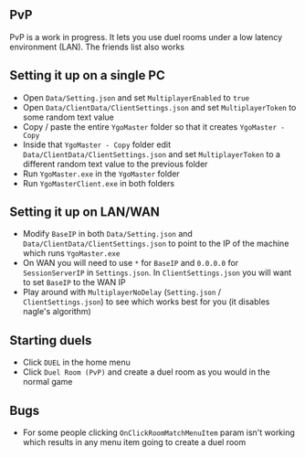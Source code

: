 ## PvP

PvP is a work in progress. It lets you use duel rooms under a low latency environment (LAN). The friends list also works

## Setting it up on a single PC

- Open `Data/Setting.json` and set `MultiplayerEnabled` to `true`
- Open `Data/ClientData/ClientSettings.json` and set `MultiplayerToken` to some random text value
- Copy / paste the entire `YgoMaster` folder so that it creates `YgoMaster - Copy`
- Inside that `YgoMaster - Copy` folder edit `Data/ClientData/ClientSettings.json` and set `MultiplayerToken` to a different random text value to the previous folder
- Run `YgoMaster.exe` in the `YgoMaster` folder
- Run `YgoMasterClient.exe` in both folders

## Setting it up on LAN/WAN

- Modify `BaseIP` in both `Data/Setting.json` and `Data/ClientData/ClientSettings.json` to point to the IP of the machine which runs `YgoMaster.exe`
- On WAN you will need to use `*` for `BaseIP` and `0.0.0.0` for `SessionServerIP` in `Settings.json`. In `ClientSettings.json` you will want to set `BaseIP` to the WAN IP
- Play around with `MultiplayerNoDelay` (`Setting.json` / `ClientSettings.json`) to see which works best for you (it disables nagle's algorithm)

## Starting duels

- Click `DUEL` in the home menu
- Click `Duel Room (PvP)` and create a duel room as you would in the normal game

## Bugs

- For some people clicking `OnClickRoomMatchMenuItem` param isn't working which results in any menu item going to create a duel room